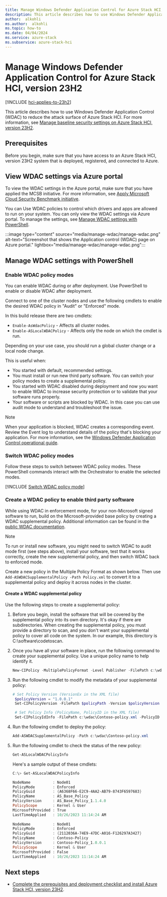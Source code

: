 ```yaml
---
title: Manage Windows Defender Application Control for Azure Stack HCI, version 23H2
description: This article describes how to use Windows Defender Application Control on Azure Stack HCI, version 23H2.
author:  alkohli
ms.author:  alkohli
ms.topic: how-to
ms.date: 04/04/2024
ms.service: azure-stack
ms.subservice: azure-stack-hci
---
```


# Manage Windows Defender Application Control for Azure Stack HCI, version 23H2

[!INCLUDE [hci-applies-to-23h2](../../includes/hci-applies-to-23h2.md)]

This article describes how to use Windows Defender Application Control (WDAC) to reduce the attack surface of Azure Stack HCI. For more information, see [Manage baseline security settings on Azure Stack HCI, version 23H2](../whats-new.md).

## Prerequisites

Before you begin, make sure that you have access to an Azure Stack HCI, version 23H2 system that is deployed, registered, and connected to Azure.

## View WDAC settings via Azure portal

To view the WDAC settings in the Azure portal, make sure that you have applied the MCSB initiative. For more information, see [Apply Microsoft Cloud Security Benchmark initiative](./manage-security-with-defender-for-cloud.md#apply-microsoft-cloud-security-benchmark-initiative).

You can Use WDAC policies to control which drivers and apps are allowed to run on your system. You can only view the WDAC settings via Azure portal. To manage the settings, see [Manage WDAC settings with PowerShell](manage-wdac.md#manage-wdac-settings-with-powershell).

:::image type="content" source="media/manage-wdac/manage-wdac.png" alt-text="Screenshot that shows the Application control (WDAC) page on Azure portal." lightbox="media/manage-wdac/manage-wdac.png":::

## Manage WDAC settings with PowerShell

### Enable WDAC policy modes

You can enable WDAC during or after deployment. Use PowerShell to enable or disable WDAC after deployment.

Connect to one of the cluster nodes and use the following cmdlets to enable the desired WDAC policy in "Audit" or "Enforced" mode.

In this build release there are two cmdlets:

- `Enable-AsWdacPolicy` - Affects all cluster nodes.
- `Enable-ASLocalWDACPolicy` - Affects only the node on which the cmdlet is run.

Depending on your use case, you should run a global cluster change or a local node change.

This is useful when:

- You started with default, recommended settings.
- You must install or run new third party software. You can switch your policy modes to create a supplemental policy.
- You started with WDAC disabled during deployment and now you want to enable WDAC to increase security protection or to validate that your software runs properly.
- Your software or scripts are blocked by WDAC. In this case you can use audit mode to understand and troubleshoot the issue.

> [!NOTE]
> When your application is blocked, WDAC creates a corresponding event. Review the Event log to understand details of the policy that's blocking your application. For more information, see the [Windows Defender Application Control operational guide](/windows/security/threat-protection/windows-defender-application-control/windows-defender-application-control-operational-guide).

### Switch WDAC policy modes

Follow these steps to switch between WDAC policy modes. These PowerShell commands interact with the Orchestrator to enable the selected modes.

[!INCLUDE [Switch WDAC policy mode](../../includes/hci-switch-wdac-policy-mode.md)]

<!--- ## Support for OEM extensions --->

### Create a WDAC policy to enable third party software

While using WDAC in enforcement mode, for your non-Microsoft signed software to run, build on the Microsoft-provided base policy by creating a WDAC supplemental policy. Additional information can be found in the [public WDAC documentation](/windows/security/threat-protection/windows-defender-application-control/deploy-multiple-windows-defender-application-control-policies#supplemental-policy-creation).

> [!NOTE]
> To run or install new software, you might need to switch WDAC to audit mode first (see steps above), install your software, test that it works correctly, create the new supplemental policy, and then switch WDAC back to enforced mode.

Create a new policy in the Multiple Policy Format as shown below. Then use ```Add-ASWDACSupplementalPolicy -Path Policy.xml``` to convert it to a supplemental policy and deploy it across nodes in the cluster.

#### Create a WDAC supplemental policy

Use the following steps to create a supplemental policy:

1. Before you begin, install the software that will be covered by the supplemental policy into its own directory. It's okay if there are subdirectories. When creating the supplemental policy, you must provide a directory to scan, and you don't want your supplemental policy to cover all code on the system. In our example, this directory is C:\software\codetoscan.

1. Once you have all your software in place, run the following command to create your supplemental policy. Use a unique policy name to help identify it.

   ```powershell
   New-CIPolicy -MultiplePolicyFormat -Level Publisher -FilePath c:\wdac\Contoso-policy.xml -UserPEs -Fallback Hash -ScanPath c:\software\codetoscan
   ```

1. Run the following cmdlet to modify the metadata of your supplemental policy:

   ```powershell
   # Set Policy Version (VersionEx in the XML file)
    $policyVersion = "1.0.0.1"
    Set-CIPolicyVersion -FilePath $policyPath -Version $policyVersion

    # Set Policy Info (PolicyName, PolicyID in the XML file)
    Set-CIPolicyIdInfo -FilePath c:\wdac\Contoso-policy.xml -PolicyID "Contoso-Policy_$policyVersion" -PolicyName "Contoso-Policy"
   ```

1. Run the following cmdlet to deploy the policy:

   ```powershell
   Add-ASWDACSupplementalPolicy -Path c:\wdac\Contoso-policy.xml
   ```

1. Run the following cmdlet to check the status of the new policy:

   ```powershell
   Get-ASLocalWDACPolicyInfo
   ```

   Here's a sample output of these cmdlets:

   ```powershell
   C:\> Get-ASLocalWDACPolicyInfo

   NodeName          : Node01
   PolicyMode        : Enforced
   PolicyGuid        : {A6368F66-E2C9-4AA2-AB79-8743F6597683}
   PolicyName        : AS_Base_Policy
   PolicyVersion     : AS_Base_Policy_1.1.4.0
   PolicyScope       : Kernel & User
   MicrosoftProvided : True
   LastTimeApplied   : 10/26/2023 11:14:24 AM
    
   NodeName          : Node01
   PolicyMode        : Enforced
   PolicyGuid        : {2112036A-74E9-47DC-A016-F126297A3427}
   PolicyName        : Contoso-Policy
   PolicyVersion     : Contoso-Policy_1.0.0.1
   PolicyScope       : Kernel & User
   MicrosoftProvided : False
   LastTimeApplied   : 10/26/2023 11:14:24 AM
   ```

## Next steps

- [Complete the prerequisites and deployment checklist and install Azure Stack HCI, version 23H2](../deploy/deployment-prerequisites.md).
